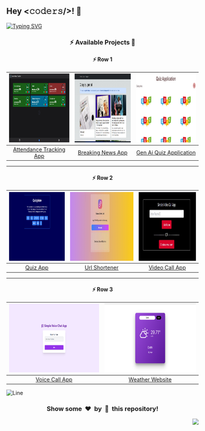 <h2>Hey <𝚌𝚘𝚍𝚎𝚛𝚜/>! 👋</h2>

[![Typing SVG](https://readme-typing-svg.herokuapp.com?font=Fira+Code&size=60&pause=1000&center=true&vCenter=true&multiline=true&width=1000&height=100&lines=NEXT+JS+PROJECTS)](https://git.io/typing-svg)

<div align="center">

### :zap: Available Projects 🎉

#### :zap: Row 1

| <img src="/projects/next/(projects)/attendance-tracking-app/screenshot.webp" width="300px" height="180px"> | <img src="/projects/next/(projects)/breaking-news-app/screenshot.webp" width="300px" height="180px"> | <img src="/projects/next/(projects)/gen-ai-quiz-application/screenshot.webp" width="300px" height="180px"> |
| :--: | :--: | :--: |
| [Attendance Tracking App](./projects/next/(projects)/attendance-tracking-app) | [Breaking News App](./projects/next/(projects)/breaking-news-app) | [Gen Ai Quiz Application](./projects/next/(projects)/gen-ai-quiz-application) |

---

#### :zap: Row 2

| <img src="/projects/next/(projects)/quiz-app/screenshot.webp" width="300px" height="180px"> | <img src="/projects/next/(projects)/url-shortener/screenshot.webp" width="300px" height="180px"> | <img src="/projects/next/(projects)/video-call-app/screenshot.webp" width="300px" height="180px"> |
| :--: | :--: | :--: |
| [Quiz App](./projects/next/(projects)/quiz-app) | [Url Shortener](./projects/next/(projects)/url-shortener) | [Video Call App](./projects/next/(projects)/video-call-app) |

---

#### :zap: Row 3

| <img src="/projects/next/(projects)/voice-call-app/screenshot.webp" width="300px" height="180px"> | <img src="/projects/next/(projects)/weather-website/screenshot.webp" width="300px" height="180px"> |
| :--: | :--: |
| [Voice Call App](./projects/next/(projects)/voice-call-app) | [Weather Website](./projects/next/(projects)/weather-website) |

</div>

![Line](https://github.com/Avdhesh-Varshney/WebMasterLog/assets/114330097/4b78510f-a941-45f8-a9d5-80ed0705e847)

<div align="center">
    <h3>Show some &nbsp;❤️&nbsp; by &nbsp;🌟&nbsp; this repository!</h3>
</div>

<a href="#top"><img src="https://img.shields.io/badge/⬆-Back%20to%20Top-red?style=for-the-badge" align="right"/></a>
